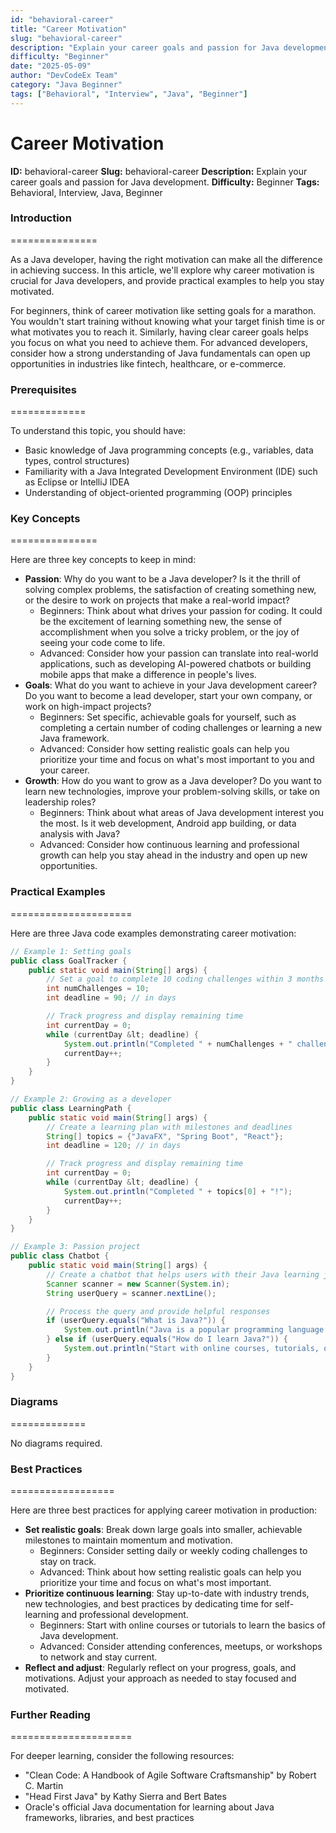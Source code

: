 ```yaml
---
id: "behavioral-career"
title: "Career Motivation"
slug: "behavioral-career"
description: "Explain your career goals and passion for Java development."
difficulty: "Beginner"
date: "2025-05-09"
author: "DevCodeEx Team"
category: "Java Beginner"
tags: ["Behavioral", "Interview", "Java", "Beginner"]
---
```


**Career Motivation**
==================

**ID:** behavioral-career
**Slug:** behavioral-career
**Description:** Explain your career goals and passion for Java development.
**Difficulty:** Beginner
**Tags:** Behavioral, Interview, Java, Beginner

### Introduction
===============

As a Java developer, having the right motivation can make all the difference in achieving success. In this article, we'll explore why career motivation is crucial for Java developers, and provide practical examples to help you stay motivated.

For beginners, think of career motivation like setting goals for a marathon. You wouldn't start training without knowing what your target finish time is or what motivates you to reach it. Similarly, having clear career goals helps you focus on what you need to achieve them. For advanced developers, consider how a strong understanding of Java fundamentals can open up opportunities in industries like fintech, healthcare, or e-commerce.

### Prerequisites
=============

To understand this topic, you should have:

* Basic knowledge of Java programming concepts (e.g., variables, data types, control structures)
* Familiarity with a Java Integrated Development Environment (IDE) such as Eclipse or IntelliJ IDEA
* Understanding of object-oriented programming (OOP) principles

### Key Concepts
===============

Here are three key concepts to keep in mind:

* **Passion**: Why do you want to be a Java developer? Is it the thrill of solving complex problems, the satisfaction of creating something new, or the desire to work on projects that make a real-world impact?
	+ Beginners: Think about what drives your passion for coding. It could be the excitement of learning something new, the sense of accomplishment when you solve a tricky problem, or the joy of seeing your code come to life.
	+ Advanced: Consider how your passion can translate into real-world applications, such as developing AI-powered chatbots or building mobile apps that make a difference in people's lives.
* **Goals**: What do you want to achieve in your Java development career? Do you want to become a lead developer, start your own company, or work on high-impact projects?
	+ Beginners: Set specific, achievable goals for yourself, such as completing a certain number of coding challenges or learning a new Java framework.
	+ Advanced: Consider how setting realistic goals can help you prioritize your time and focus on what's most important to you and your career.
* **Growth**: How do you want to grow as a Java developer? Do you want to learn new technologies, improve your problem-solving skills, or take on leadership roles?
	+ Beginners: Think about what areas of Java development interest you the most. Is it web development, Android app building, or data analysis with Java?
	+ Advanced: Consider how continuous learning and professional growth can help you stay ahead in the industry and open up new opportunities.

### Practical Examples
=====================

Here are three Java code examples demonstrating career motivation:

```java
// Example 1: Setting goals
public class GoalTracker {
    public static void main(String[] args) {
        // Set a goal to complete 10 coding challenges within 3 months
        int numChallenges = 10;
        int deadline = 90; // in days

        // Track progress and display remaining time
        int currentDay = 0;
        while (currentDay &lt; deadline) {
            System.out.println("Completed " + numChallenges + " challenges!");
            currentDay++;
        }
    }
}
```

```java
// Example 2: Growing as a developer
public class LearningPath {
    public static void main(String[] args) {
        // Create a learning plan with milestones and deadlines
        String[] topics = {"JavaFX", "Spring Boot", "React"};
        int deadline = 120; // in days

        // Track progress and display remaining time
        int currentDay = 0;
        while (currentDay &lt; deadline) {
            System.out.println("Completed " + topics[0] + "!");
            currentDay++;
        }
    }
}
```

```java
// Example 3: Passion project
public class Chatbot {
    public static void main(String[] args) {
        // Create a chatbot that helps users with their Java learning journey
        Scanner scanner = new Scanner(System.in);
        String userQuery = scanner.nextLine();

        // Process the query and provide helpful responses
        if (userQuery.equals("What is Java?")) {
            System.out.println("Java is a popular programming language!");
        } else if (userQuery.equals("How do I learn Java?")) {
            System.out.println("Start with online courses, tutorials, or coding challenges!");
        }
    }
}
```

### Diagrams
=============

No diagrams required.

### Best Practices
==================

Here are three best practices for applying career motivation in production:

* **Set realistic goals**: Break down large goals into smaller, achievable milestones to maintain momentum and motivation.
	+ Beginners: Consider setting daily or weekly coding challenges to stay on track.
	+ Advanced: Think about how setting realistic goals can help you prioritize your time and focus on what's most important.
* **Prioritize continuous learning**: Stay up-to-date with industry trends, new technologies, and best practices by dedicating time for self-learning and professional development.
	+ Beginners: Start with online courses or tutorials to learn the basics of Java development.
	+ Advanced: Consider attending conferences, meetups, or workshops to network and stay current.
* **Reflect and adjust**: Regularly reflect on your progress, goals, and motivations. Adjust your approach as needed to stay focused and motivated.

### Further Reading
=====================

For deeper learning, consider the following resources:

* "Clean Code: A Handbook of Agile Software Craftsmanship" by Robert C. Martin
* "Head First Java" by Kathy Sierra and Bert Bates
* Oracle's official Java documentation for learning about Java frameworks, libraries, and best practices